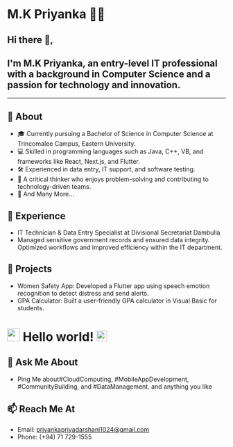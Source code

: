 
# M.K Priyanka 👩‍💻

## Hi there 👋,

## I'm M.K Priyanka, an entry-level IT professional with a background in Computer Science and a passion for technology and innovation.
-------
  
## 🧐 About

- 🎓 Currently pursuing a Bachelor of Science in Computer Science at Trincomalee Campus, Eastern University.
- 💻 Skilled in programming languages such as Java, C++, VB, and frameworks like React, Next.js, and Flutter.
- 🛠️ Experienced in data entry, IT support, and software testing.
- 🧠 A critical thinker who enjoys problem-solving and contributing to technology-driven teams.
- 👯 And Many More...

## 🌱 Experience

- IT Technician & Data Entry Specialist at Divisional Secretariat Dambulla
- Managed sensitive government records and ensured data integrity. Optimized workflows and improved efficiency within the IT department.

## 👯 Projects

- Women Safety App: Developed a Flutter app using speech emotion recognition to detect distress and send alerts.
- GPA Calculator: Built a user-friendly GPA calculator in Visual Basic for students.

# <img src="https://github.com/TheDudeThatCode/TheDudeThatCode/blob/master/Assets/Hi.gif" width="29px"> Hello world!&nbsp;<img src="https://github.com/TheDudeThatCode/TheDudeThatCode/blob/master/Assets/Earth.gif" width="24px">

## 💬 Ask Me About

-  Ping Me about#CloudComputing, #MobileAppDevelopment, #CommunityBuilding, and #DataManagement. and anything you like
## 📫 Reach Me At
- Email: priyankapriyadarshani1024@gmail.com
- Phone: (+94) 71 729-1555


